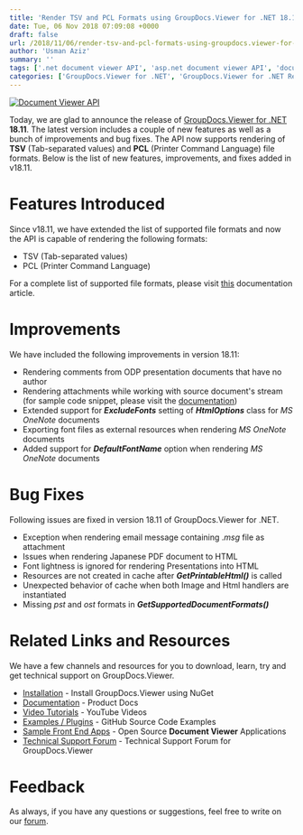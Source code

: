 ```yaml
---
title: 'Render TSV and PCL Formats using GroupDocs.Viewer for .NET 18.11'
date: Tue, 06 Nov 2018 07:09:08 +0000
draft: false
url: /2018/11/06/render-tsv-and-pcl-formats-using-groupdocs.viewer-for-.net-18.11/
author: 'Usman Aziz'
summary: ''
tags: ['.net document viewer API', 'asp.net document viewer API', 'document viewer', 'Document Viewer API C#', 'PDF viewer']
categories: ['GroupDocs.Viewer for .NET', 'GroupDocs.Viewer for .NET Releases', 'GroupDocs.Viewer Product Family']
---
```


[![Document Viewer API](https://blog.groupdocs.com/wp-content/uploads/sites/4/2016/11/groupdocs-viewer-net.png)](https://www.groupdocs.com/products/viewer/net)

Today, we are glad to announce the release of [GroupDocs.Viewer for .NET](https://products.groupdocs.com/viewer/net) **18.11**. The latest version includes a couple of new features as well as a bunch of improvements and bug fixes. The API now supports rendering of **TSV** (Tab-separated values) and **PCL** (Printer Command Language) file formats. Below is the list of new features, improvements, and fixes added in v18.11.

# Features Introduced

Since v18.11, we have extended the list of supported file formats and now the API is capable of rendering the following formats:

*   TSV (Tab-separated values)
*   PCL (Printer Command Language)

For a complete list of supported file formats, please visit [this](https://docs.groupdocs.com/display/viewernet/Supported+Document+Formats) documentation article.

# Improvements

We have included the following improvements in version 18.11:

*   Rendering comments from ODP presentation documents that have no author
*   Rendering attachments while working with source document's stream (for sample code snippet, please visit the [documentation](https://docs.groupdocs.com/viewer/net/developer-guide/))
*   Extended support for **_ExcludeFonts_** setting of **_HtmlOptions_** class for _MS OneNote_ documents
*   Exporting font files as external resources when rendering _MS OneNote_ documents
*   Added support for **_DefaultFontName_** option when rendering _MS OneNote_ documents

# Bug Fixes

Following issues are fixed in version 18.11 of GroupDocs.Viewer for .NET.

*   Exception when rendering email message containing ._msg_ file as attachment
*   Issues when rendering Japanese PDF document to HTML
*   Font lightness is ignored for rendering Presentations into HTML
*   Resources are not created in cache after **_GetPrintableHtml()_** is called
*   Unexpected behavior of cache when both Image and Html handlers are instantiated
*   Missing _pst_ and _ost_ formats in _**GetSupportedDocumentFormats()**_

# Related Links and Resources

We have a few channels and resources for you to download, learn, try and get technical support on GroupDocs.Viewer.

*   [Installation](https://www.nuget.org/packages/GroupDocs.Viewer/ "Install from NuGet Package") - Install GroupDocs.Viewer using NuGet
*   [Documentation](https://docs.groupdocs.com/viewer/net "Document Viewer API Documentation ") - Product Docs
*   [Video Tutorials](https://www.youtube.com/watch?v=oqh4nROLRsY&list=PL25CTxMCj5vPVahuYtHx0uscArNA595GK "GroupDocs.Viewer video tutorials") - YouTube Videos
*   [Examples / Plugins](https://github.com/groupdocs-viewer/GroupDocs.Viewer-for-.NET "download example project and front ends") - GitHub Source Code Examples
*   [Sample Front End Apps](https://github.com/groupdocs-viewer/ "Open Source Document Viewer Applications") - Open Source **Document Viewer** Applications
*   [Technical Support Forum](https://forum.groupdocs.com/c/viewer "Technical Support Forum") - Technical Support Forum for GroupDocs.Viewer

# Feedback

As always, if you have any questions or suggestions, feel free to write on our [forum](https://forum.groupdocs.com/c/viewer "Technical Support Forum").




